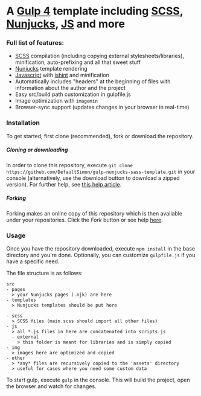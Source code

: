 # A [Gulp 4](https://gulpjs.com/) template including [SCSS](https://sass-lang.com/), [Nunjucks](https://mozilla.github.io/nunjucks/), [JS](https://www.javascript.com/) and more

### Full list of features:
- [SCSS](https://sass-lang.com/) compilation (including copying external stylesheets/libraries), minification, auto-prefixing and all that sweet stuff
- [Nunjucks](https://mozilla.github.io/nunjucks/) template rendering
- [Javascript](https://www.javascript.com/) with [jshint](https://jshint.com/docs/) and minification
- Automatically includes "headers" at the beginning of files with information about the author and the project
- Easy src/build path customization in gulpfile.js
- Image optimization with `imagemin`
- Browser-sync support (updates changes in your browser in real-time)


### Installation
To get started, first clone (recommended), fork or download the repository.

##### Cloning or downloading
In order to clone this repository, execute `git clone https://github.com/DefaultSimon/gulp-nunjucks-sass-template.git` in your console (alternatively, use the download button to download a zipped version).
For further help, see [this help article](https://help.github.com/en/articles/cloning-a-repository).

##### Forking
Forking makes an online copy of this repository which is then available under your repositories. Click the *Fork* button or see help [here](https://help.github.com/en/articles/fork-a-repo).

### Usage
Once you have the repository downloaded, execute `npm install` in the base directory and you're done. Optionally, you can customize `gulpfile.js` if you have a specific need.

The file structure is as follows:

```
src
- pages
  > your Nunjucks pages (.njk) are here
- templates
  > Nunjucks templates should be put here
  
- scss
  > SCSS files (main.scss should import all other files)
- js
  > all *.js files in here are concatenated into scripts.js
  - external
    > this folder is meant for libraries and is simply copied
- img
  > images here are optimized and copied
- other
  > *any* files are recursively copied to the 'assets' directory
  > useful for cases where you need some custom data
```

To start gulp, execute `gulp` in the console. This will build the project, open the browser and watch for changes.

